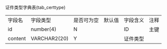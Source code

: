 <table align = "left">
    <tr>证件类型字典表(tab_certtype)</tr>
    <tr>
      <td>字段名</td><td>字段类型</td><td>是否可为空</td><td>默认值</td><td>字段含义</td><td>注释</td>
    </tr>
    <tr>
        <td>id</td><td>number(4)</td><td>N</td><td></td><td>ID</td><td>主键</td>
    </tr>
    <tr>
        <td>content</td><td>VARCHAR2(20)</td><td>Y</td><td></td><td>证件类型</td><td></td>
    </tr>
</table>
